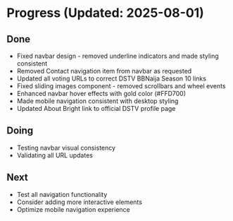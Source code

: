 # Progress (Updated: 2025-08-01)

## Done

- Fixed navbar design - removed underline indicators and made styling consistent
- Removed Contact navigation item from navbar as requested
- Updated all voting URLs to correct DSTV BBNaija Season 10 links
- Fixed sliding images component - removed scrollbars and wheel events
- Enhanced navbar hover effects with gold color (#FFD700)
- Made mobile navigation consistent with desktop styling
- Updated About Bright link to official DSTV profile page

## Doing

- Testing navbar visual consistency
- Validating all URL updates

## Next

- Test all navigation functionality
- Consider adding more interactive elements
- Optimize mobile navigation experience

